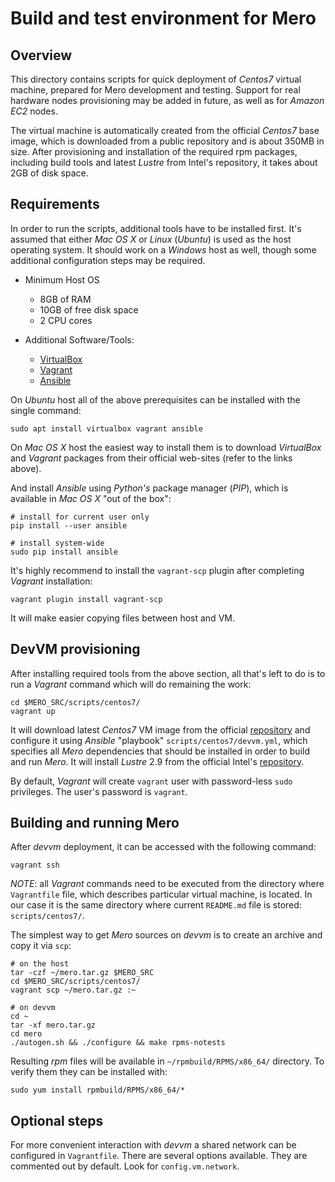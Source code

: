 Build and test environment for Mero
===================================

Overview
--------

This directory contains scripts for quick deployment of _Centos7_ virtual
machine, prepared for Mero development and testing. Support for real hardware
nodes provisioning may be added in future, as well as for _Amazon EC2_ nodes.

The virtual machine is automatically created from the official _Centos7_ base
image, which is downloaded from a public repository and is about 350MB in size.
After provisioning and installation of the required rpm packages, including
build tools and latest _Lustre_ from Intel's repository, it takes about 2GB of
disk space.

Requirements
------------

In order to run the scripts, additional tools have to be installed first. It's
assumed that either _Mac OS X_ or _Linux_ (_Ubuntu_) is used as the host operating
system. It should work on a _Windows_ host as well, though some additional
configuration steps may be required.

* Minimum Host OS
    - 8GB of RAM
    - 10GB of free disk space
    - 2 CPU cores

* Additional Software/Tools:
    - [VirtualBox](https://www.virtualbox.org/wiki/Downloads)
    - [Vagrant](https://www.vagrantup.com/downloads.html)
    - [Ansible](https://github.com/ansible/ansible)

On _Ubuntu_ host all of the above prerequisites can be installed with the single
command:

    sudo apt install virtualbox vagrant ansible

On _Mac OS X_ host the easiest way to install them is to download _VirtualBox_
and _Vagrant_ packages from their official web-sites (refer to the links above).

And install _Ansible_ using _Python's_ package manager (_PIP_), which is
available in _Mac OS X_ "out of the box":

    # install for current user only
    pip install --user ansible

    # install system-wide
    sudo pip install ansible

It's highly recommend to install the `vagrant-scp` plugin after completing
_Vagrant_ installation:

    vagrant plugin install vagrant-scp

It will make easier copying files between host and VM.

DevVM provisioning
------------------

After installing required tools from the above section, all that's left to do
is to run a _Vagrant_ command which will do remaining the work:

    cd $MERO_SRC/scripts/centos7/
    vagrant up

It will download latest _Centos7_ VM image from the official
[repository](https://atlas.hashicorp.com/centos/boxes/7) and configure it using
_Ansible_ "playbook" `scripts/centos7/devvm.yml`, which specifies all _Mero_
dependencies that should be installed in order to build and run _Mero_. It will
install _Lustre_ 2.9 from the official Intel's
[repository](https://downloads.hpdd.intel.com/public/lustre/lustre-2.9.0/el7/client/).

By default, _Vagrant_ will create `vagrant` user with password-less `sudo`
privileges. The user's password is `vagrant`.

Building and running Mero
-------------------------

After _devvm_ deployment, it can be accessed with the following command:

    vagrant ssh

_NOTE_: all _Vagrant_ commands need to be executed from the directory where
`Vagrantfile` file, which describes particular virtual machine, is located. In
our case it is the same directory where current `README.md` file is stored:
`scripts/centos7/`.

The simplest way to get _Mero_ sources on _devvm_ is to create an archive and
copy it via `scp`:

    # on the host
    tar -czf ~/mero.tar.gz $MERO_SRC
    cd $MERO_SRC/scripts/centos7/
    vagrant scp ~/mero.tar.gz :~

    # on devvm
    cd ~
    tar -xf mero.tar.gz
    cd mero
    ./autogen.sh && ./configure && make rpms-notests

Resulting _rpm_ files will be available in `~/rpmbuild/RPMS/x86_64/` directory.
To verify them they can be installed with:

    sudo yum install rpmbuild/RPMS/x86_64/*

Optional steps
--------------

For more convenient interaction with _devvm_ a shared network can be configured
in `Vagrantfile`. There are several options available. They are commented out by
default. Look for `config.vm.network`.
